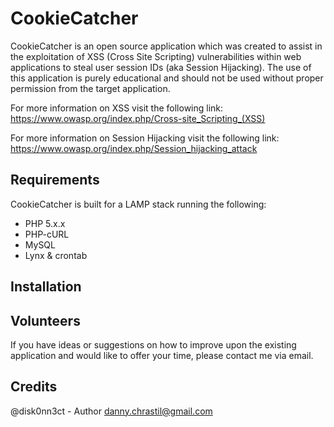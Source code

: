 CookieCatcher
=============

CookieCatcher is an open source application which was created to assist in the exploitation of XSS (Cross Site Scripting) vulnerabilities within web applications to steal user session IDs (aka Session Hijacking). The use of this application is purely educational and should not be used without proper permission from the target application.

For more information on XSS visit the following link:
https://www.owasp.org/index.php/Cross-site_Scripting_(XSS)

For more information on Session Hijacking visit the following link:
https://www.owasp.org/index.php/Session_hijacking_attack

Requirements
------------

CookieCatcher is built for a LAMP stack running the following:

* PHP 5.x.x
* PHP-cURL
* MySQL
* Lynx & crontab

Installation
------------

Volunteers
----------
If you have ideas or suggestions on how to improve upon the existing application and would like to offer your time, please contact me via email.

Credits
-------
@disk0nn3ct - Author
danny.chrastil@gmail.com

